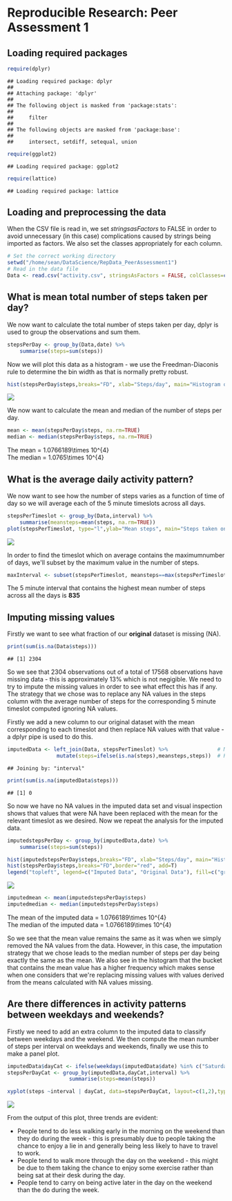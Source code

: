 # Reproducible Research: Peer Assessment 1
## Loading required packages

```r
require(dplyr)
```

```
## Loading required package: dplyr
## 
## Attaching package: 'dplyr'
## 
## The following object is masked from 'package:stats':
## 
##     filter
## 
## The following objects are masked from 'package:base':
## 
##     intersect, setdiff, setequal, union
```

```r
require(ggplot2)
```

```
## Loading required package: ggplot2
```

```r
require(lattice)
```

```
## Loading required package: lattice
```

## Loading and preprocessing the data

When the CSV file is read in, we set *stringsasFactors* to FALSE in order to avoid unnecessary (in this case) complications caused by strings being imported as factors. We also set the classes appropriately for each column.


```r
# Set the correct working directory
setwd("/home/sean/DataScience/RepData_PeerAssessment1")
# Read in the data file
Data <- read.csv("activity.csv", stringsAsFactors = FALSE, colClasses=c("numeric", "Date", "numeric"))
```



## What is mean total number of steps taken per day?

We now want to calculate the total number of steps taken per day, dplyr is used to group the observations and sum them.


```r
stepsPerDay <- group_by(Data,date) %>%
    summarise(steps=sum(steps))
```

Now we will plot this data as a histogram - we use the Freedman-Diaconis rule to determine the bin width as that is normally pretty robust.


```r
hist(stepsPerDay$steps,breaks="FD", xlab="Steps/day", main="Histogram of The Number of Steps Per Day")
```

![](PA1_template_files/figure-html/unnamed-chunk-4-1.png) 

We now want to calculate the mean and median of the number of steps per day.


```r
mean <- mean(stepsPerDay$steps, na.rm=TRUE)
median <- median(stepsPerDay$steps, na.rm=TRUE)
```
 The mean = 1.0766189\times 10^{4}  
 The median = 1.0765\times 10^{4}
 
## What is the average daily activity pattern?

We now want to see how the number of steps varies as a function of time of day so we will average each of the 5 minute timeslots across all days.


```r
stepsPerTimeslot <- group_by(Data,interval) %>%
    summarise(meansteps=mean(steps, na.rm=TRUE))
plot(stepsPerTimeslot, type="l",ylab="Mean steps", main="Steps taken on average through the week \n during each 5 minute sample interval")
```

![](PA1_template_files/figure-html/unnamed-chunk-6-1.png) 

In order to find the timeslot which on average contains the maximumnumber of days, we'll subset by the maximum value in the number of steps.


```r
maxInterval <- subset(stepsPerTimeslot, meansteps==max(stepsPerTimeslot$meansteps))[1]
```

The 5 minute interval that contains the highest mean number of steps across all the days is **835**

## Imputing missing values

Firstly we want to see what fraction of our **original** dataset is missing (NA).


```r
print(sum(is.na(Data$steps)))
```

```
## [1] 2304
```

So we see that 2304 observations out of a total of 17568 observations have missing data - this is approximately 13% which is not negigible. We need to try to impute the missing values in order to see what effect this has if any. The strategy that we chose was to replace any NA values in the steps column with the average number of steps for the corresponding 5 minute timeslot computed ignoring NA values.

Firstly we add a new column to our original dataset with the mean corresponding to each timeslot and then replace NA values with that value -  a dplyr pipe is used to do this.


```r
imputedData <- left_join(Data, stepsPerTimeslot) %>%                # Merge data from stepsPerTimeslot - join will be on interval
                mutate(steps=ifelse(is.na(steps),meansteps,steps))  # Replace steps with the corresponding mean if its NA
```

```
## Joining by: "interval"
```

```r
print(sum(is.na(imputedData$steps)))
```

```
## [1] 0
```

So now we have no NA values in the imputed data set and visual inspection shows that values that were NA have been replaced with the mean for the relevant timeslot as we desired. Now we repeat the analysis for the imputed data.


```r
imputedstepsPerDay <- group_by(imputedData,date) %>%
    summarise(steps=sum(steps))
```


```r
hist(imputedstepsPerDay$steps,breaks="FD", xlab="Steps/day", main="Histogram of The Number of Steps Per Day",col="gray")
hist(stepsPerDay$steps,breaks="FD",border="red", add=T)
legend("topleft", legend=c("Imputed Data", "Original Data"), fill=c("gray", NULL), border=c("black", "red"))
```

![](PA1_template_files/figure-html/unnamed-chunk-11-1.png) 


```r
imputedmean <- mean(imputedstepsPerDay$steps)
imputedmedian <- median(imputedstepsPerDay$steps)
```

 The mean of the imputed data = 1.0766189\times 10^{4}  
 The median of the imputed data = 1.0766189\times 10^{4}
 
So we see that the mean value remains the same as it was when we simply removed the NA values from the data. However, in this case, the imputation strategy that we chose leads to the median number of steps per day being exactly the same as the mean. We also see in the histogram that the bucket that contains the mean value has a higher frequency which makes sense when one considers that we're replacing missing values with values derived from the means calculated with NA values missing.

## Are there differences in activity patterns between weekdays and weekends?

Firstly we need to add an extra column to the imputed data to classify between weekdays and the weekend. We then compute the mean number of steps per interval on weekdays and weekends, finally we use this to make a panel plot.


```r
imputedData$dayCat <- ifelse(weekdays(imputedData$date) %in% c("Saturday", "Sunday"), "weekend", "weekday")
stepsPerDayCat <- group_by(imputedData,dayCat,interval) %>%
                    summarise(steps=mean(steps))

xyplot(steps ~interval | dayCat, data=stepsPerDayCat, layout=c(1,2),type=c("l","l"), ylab="Mean Steps")
```

![](PA1_template_files/figure-html/unnamed-chunk-13-1.png) 

From the output of this plot, three trends are evident:

* People tend to do less walking early in the morning on the weekend than they do during the week - this is presumably due to people taking the chance to enjoy a lie in and generally being less likely to have to travel to work.
* People tend to walk more through the day on the weekend - this might be due to them taking the chance to enjoy some exercise rather than being sat at their desk during the day.
* People tend to carry on being active later in the day on the weekend than the do during the week.
